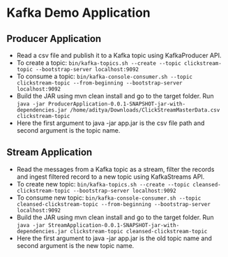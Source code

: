 # Kafka Demo Application

## Producer Application
- Read a csv file and publish it to a Kafka topic using KafkaProducer API. 
- To create a topic: `bin/kafka-topics.sh --create --topic clickstream-topic --bootstrap-server localhost:9092`
- To consume a topic: `bin/kafka-console-consumer.sh --topic clickstream-topic --from-beginning --bootstrap-server localhost:9092`
- Build the JAR using mvn clean install and go to the target folder. Run `java -jar ProducerApplication-0.0.1-SNAPSHOT-jar-with-dependencies.jar /home/aditya/Downloads/ClickStreamMasterData.csv clickstream-topic`
- Here the first argument to java -jar app.jar is the csv file path and second argument is the topic name.

## Stream Application
- Read the messages from a Kafka topic as a stream, filter the records and ingest filtered record to a new topic using KafkaStreams API.
- To create new topic: `bin/kafka-topics.sh --create --topic cleansed-clickstream-topic --bootstrap-server localhost:9092`
- To consume new topic: `bin/kafka-console-consumer.sh --topic cleansed-clickstream-topic --from-beginning --bootstrap-server localhost:9092`
- Build the JAR using mvn clean install and go to the target folder. Run `java -jar StreamApplication-0.0.1-SNAPSHOT-jar-with-dependencies.jar clickstream-topic cleansed-clickstream-topic`
- Here the first argument to java -jar app.jar is the old topic name and second argument is the new topic name.
